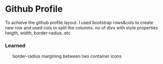<h1>Github Profile</h1>
<p>To achieve the github profile layout. I used bootstrap rows&cols to create new row and used cols to split the columns. no of divs with style properties heigth, width, border-radius..etc</p>
<h3>Learned</h3>
<ul>
  <il>border-radius</il>
   <il>margining between two container</il>
   <il>icons</il>
</ul>
